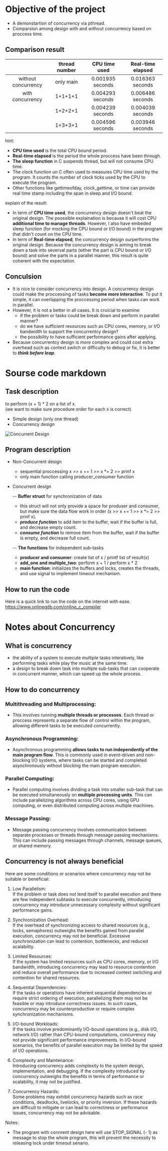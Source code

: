 
# Objective of the project
- A demonstartion of concurrency via pthread.
- Comparsion among design with and without concurrency based on proccess time.

## Comparison result
||thread number|CPU time used|Real-time elapsed|
| :---: | :---: | :---: | :---: |
|without concurrency|only main|0.001935 seconds|0.016363 seconds|
|with concurrency|1+1+1+1|0.004293 seconds|0.006486 seconds|
||1+2+2+1|0.004239 seconds|0.004039 seconds|
||1+3+3+1|0.004596 seconds|0.003946 seconds|

hint:
- **CPU time used** is the total CPU bound period.
- **Real-time elapsed** is the period the whole proccess have been through.
- **The sleep function** in C suspends thread, but will not consume CPU time.
- The clock function un C often used to measures CPU time used by the program. It counts the number of clock ticks used by the CPU to execute the program.
- Other functions like gettimeofday, clock_gettime, or time can provide real time stamp including the span in sleep and I/O bound.

explain of the result:
- In term of **CPU time used**, the concurrency design doesn't beat the original design. The poossible explaination is because it will cost CPU **additional time to manage threads**. However, I also have embeded sleep function (for mocking the CPU bound or I/O bound) in the program that didn't count on the CPU time.
- In term of **Real-time elapsed**, the concurrency design ourperforms the original design. Because the concurrency design is aiming to break down a task into severval parts (either the part is CPU bound or I/O bound) and solve the parts in a parallel manner, this result is quite coherent with the expectation.

## Conculsion
- It is nice to consider concurrency into design. A concurrency design could make the proccessing of tasks **become more interactive**. To put it simple, it can overlapping the proccessing period when tasks can work in parallel.
- However, it is not a better in all cases. It is cruicial to examine:
    - if the problem or tasks could be break down and perform in parallel manner?
    - do we have sufficient resources such as CPU cores, memory, or I/O bandwidth to support the concurrentcy design?
    - the possibility to have sufficient performance gains after applying.
- Because concurrentcy design is more complex and could cost extra overhead such as context switch or difficulty to debug or fix, it is better to ***think before leap***.

# Sourse code markdown

## Task description

to perform (x + 1) * 2 on a list of x. \
(we want to make sure procedure order for each x is correct)

- Simple design (only one thread)
- Concurrency design

![Concurrent Design](doc/ConcurrentDesign.png)

## Program description

- Non-Concurrent design
  * sequential proccessing x >> x += 1 >> x *= 2 >> prinf x
  * only main function calling producer_consumer function

- Concurrent design

  -- **Buffer struct** for synchronization of data
  * this struct will not only provide a space for produser and consumer, but make sure the data flow work in order (x >> x += 1 >> x *= 2 >> prinf x).
  * ***produce function*** to add item to the buffer, wait if the buffer is full, and decrease empty count.
  * ***consume function*** to remove item from the buffer, wait if the buffer is empty, and decrease full count.

  -- **The functions** for independent sub-tasks
  * **producer and consumer**: create list of x / printf list of result(x)
  * **add_one and multiple_two**: perform x + 1 / perform x * 2
  * **main function**: initializes the buffers and locks, creates the threads, and use signal to implement timeout mechanism. 

## How to run the code

Here is a quick link to run the code on the internet with ease. \
https://www.onlinegdb.com/online_c_compiler

# Notes about Concurrency

## What is concurrency
- the ability of a system to execute multiple tasks interatively, like performing tasks while play the music at the same time.
- a design to break down task into multiple sub-tasks that can cooperate in concurrent manner, which can speed up the whole process.

## How to do concurrency

### Multithreading and Multiprocessing:
- This involves running **multiple threads or processes**. Each thread or proccess represents a separate flow of control within the program, allowing different tasks to be executed concurrently.

### Asynchronous Programming: 
- Asynchronous programming **allows tasks to run independently of the main program flow**. This is commonly used in event-driven and non-blocking I/O systems, where tasks can be started and completed asynchronously without blocking the main program execution.

### Parallel Computing:
- Parallel computing involves dividing a task into smaller sub-task that can be executed simultaneously on **multiple processing units**. This can include parallelizing algorithms across CPU cores, using GPU computing, or even distributed computing across multiple machines.

### Message Passing:
- Message passing concurrency involves communication between separate processes or threads through message passing mechanisms. This can include passing messages through channels, message queues, or shared memory.

## Concurrency is not always beneficial 

Here are some conditions or scenarios where concurrency may not be suitable or beneficial:

1. Low Parallelism: \
If the problem or task does not lend itself to parallel execution and there are few independent subtasks to execute concurrently, introducing concurrency may introduce unnecessary complexity without significant performance gains.

3. Synchronization Overhead: \
If the overhead of synchronizing access to shared resources (e.g., locks, semaphores) outweighs the benefits gained from parallel execution, concurrency may not be beneficial. Excessive synchronization can lead to contention, bottlenecks, and reduced scalability.

4. Limited Resources: \
If the system has limited resources such as CPU cores, memory, or I/O bandwidth, introducing concurrency may lead to resource contention and reduce overall performance due to increased context switching and contention for shared resources.

5. Sequential Dependencies: \
If the tasks or operations have inherent sequential dependencies or require strict ordering of execution, parallelizing them may not be feasible or may introduce correctness issues. In such cases, concurrency may be counterproductive or require complex synchronization mechanisms.

6. I/O-bound Workloads: \
If the tasks involve predominantly I/O-bound operations (e.g., disk I/O, network I/O) rather than CPU-bound computations, concurrency may not provide significant performance improvements. In I/O-bound scenarios, the benefits of parallel execution may be limited by the speed of I/O operations.

7. Complexity and Maintenance: \
Introducing concurrency adds complexity to the system design, implementation, and debugging. If the complexity introduced by concurrency outweighs the benefits in terms of performance or scalability, it may not be justified.

8. Concurrency Hazards: \
Some problems may exhibit concurrency hazards such as race conditions, deadlocks, livelocks, or priority inversion. If these hazards are difficult to mitigate or can lead to correctness or performance issues, concurrency may not be advisable.

Notes:
+ The program with connrent design here will use STOP_SIGNAL (- 1) as message to stop the whole program, this will prevent the necessity to releasing lock under timeout senario.

